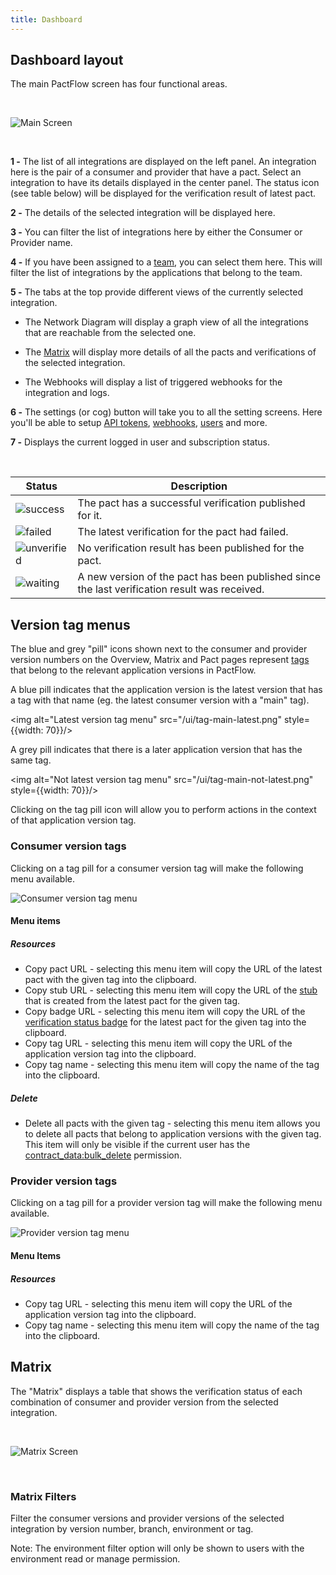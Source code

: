 ```yaml
---
title: Dashboard
---
```


## Dashboard layout

The main PactFlow screen has four functional areas.

&nbsp;

![Main Screen](/ui/dashboard.png)

&nbsp;

**1 -**
The list of all integrations are displayed on the left panel. An integration here is the pair of a consumer and provider that have a pact. Select an integration to have its details displayed in the center panel. The status icon (see table below) will be displayed for the verification result of latest pact.

**2 -**
The details of the selected integration will be displayed here.

**3 -**
You can filter the list of integrations here by either the Consumer or Provider name.

**4 -**
If you have been assigned to a [team](#settings-teams), you can select them here. This will filter the list of integrations
by the applications that belong to the team.

**5 -**
The tabs at the top provide different views of the currently selected integration. 

- The Network Diagram will display a graph view of all the integrations that are reachable from the selected one.

- The [Matrix](#matrix) will display more details of all the pacts and verifications of the selected integration.

- The Webhooks will display a list of triggered webhooks for the integration and logs.

**6 -**
The settings (or cog) button will take you to all the setting screens. Here you'll be able to setup
[API tokens](#settings-api-tokens), [webhooks](#settings-webhooks), [users](#settings-users) and more.

**7 -**
Displays the current logged in user and subscription status.

&nbsp;

<div class="status-table">

| Status                            | Description                                                                                   |
| --------------------------------- | --------------------------------------------------------------------------------------------- |
| ![success](/ui/success.png)       | The pact has a successful verification published for it.                                      |
| ![failed](/ui/failed.png)         | The latest verification for the pact had failed.                                              |
| ![unverified](/ui/unverified.png) | No verification result has been published for the pact.                                       |
| ![waiting](/ui/waiting.png)       | A new version of the pact has been published since the last verification result was received. |

</div>

## Version tag menus

The blue and grey "pill" icons shown next to the consumer and provider version numbers on the Overview, Matrix and Pact pages represent [tags](https://docs.pact.io/pact_broker/tags) that belong to the relevant application versions in PactFlow.

A blue pill indicates that the application version is the latest version that has a tag with that name (eg. the latest consumer version with a "main" tag).

<img alt="Latest version tag menu" src="/ui/tag-main-latest.png" style={{width: 70}}/>

A grey pill indicates that there is a later application version that has the same tag.

<img alt="Not latest version tag menu" src="/ui/tag-main-not-latest.png" style={{width: 70}}/>

Clicking on the tag pill icon will allow you to perform actions in the context of that application version tag.

### Consumer version tags

Clicking on a tag pill for a consumer version tag will make the following menu available.

![Consumer version tag menu](/ui/consumer-version-tag-menu.png)

#### Menu items

##### Resources

- Copy pact URL - selecting this menu item will copy the URL of the latest pact with the given tag into the clipboard.
- Copy stub URL - selecting this menu item will copy the URL of the [stub](/docs/stubs) that is created from the latest pact for the given tag.
- Copy badge URL - selecting this menu item will copy the URL of the [verification status badge](https://docs.pact.io/pact_broker/advanced_topics/provider_verification_badges/) for the latest pact for the given tag into the clipboard.
- Copy tag URL - selecting this menu item will copy the URL of the application version tag into the clipboard.
- Copy tag name - selecting this menu item will copy the name of the tag into the clipboard.

##### Delete

- Delete all pacts with the given tag - selecting this menu item allows you to delete all pacts that belong to application versions with the given tag. This item will only be visible if the current user has the [contract_data:bulk_delete](/docs/permissions#contract_databulk_delete) permission.

### Provider version tags

Clicking on a tag pill for a provider version tag will make the following menu available.

![Provider version tag menu](/ui/provider-version-tag-menu.png)

#### Menu Items

##### Resources

- Copy tag URL - selecting this menu item will copy the URL of the application version tag into the clipboard.
- Copy tag name - selecting this menu item will copy the name of the tag into the clipboard.

## Matrix 

The "Matrix" displays a table that shows the verification status of each combination of consumer and provider version from the selected integration.

&nbsp;

![Matrix Screen](/ui/matrix.png)

&nbsp;

### Matrix Filters
Filter the consumer versions and provider versions of the selected integration by version number, branch, environment or tag.

Note: The environment filter option will only be shown to users with the environment read or manage permission.
